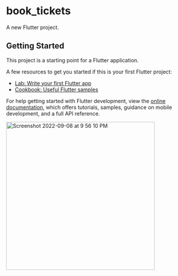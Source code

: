 # book_tickets

A new Flutter project.

## Getting Started

This project is a starting point for a Flutter application.

A few resources to get you started if this is your first Flutter project:

- [Lab: Write your first Flutter app](https://docs.flutter.dev/get-started/codelab)
- [Cookbook: Useful Flutter samples](https://docs.flutter.dev/cookbook)

For help getting started with Flutter development, view the
[online documentation](https://docs.flutter.dev/), which offers tutorials,
samples, guidance on mobile development, and a full API reference.

<img width="400" alt="Screenshot 2022-09-08 at 9 56 10 PM" src="https://user-images.githubusercontent.com/98183946/189181512-12c2df2b-0d13-4bfa-985f-6edfdcd88a29.png">
